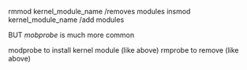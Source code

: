 rmmod kernel_module_name /removes modules
insmod kernel_module_name /add modules

BUT *mobprobe* is much more common

modprobe to install kernel module (like above)
rmprobe to remove (like above)
